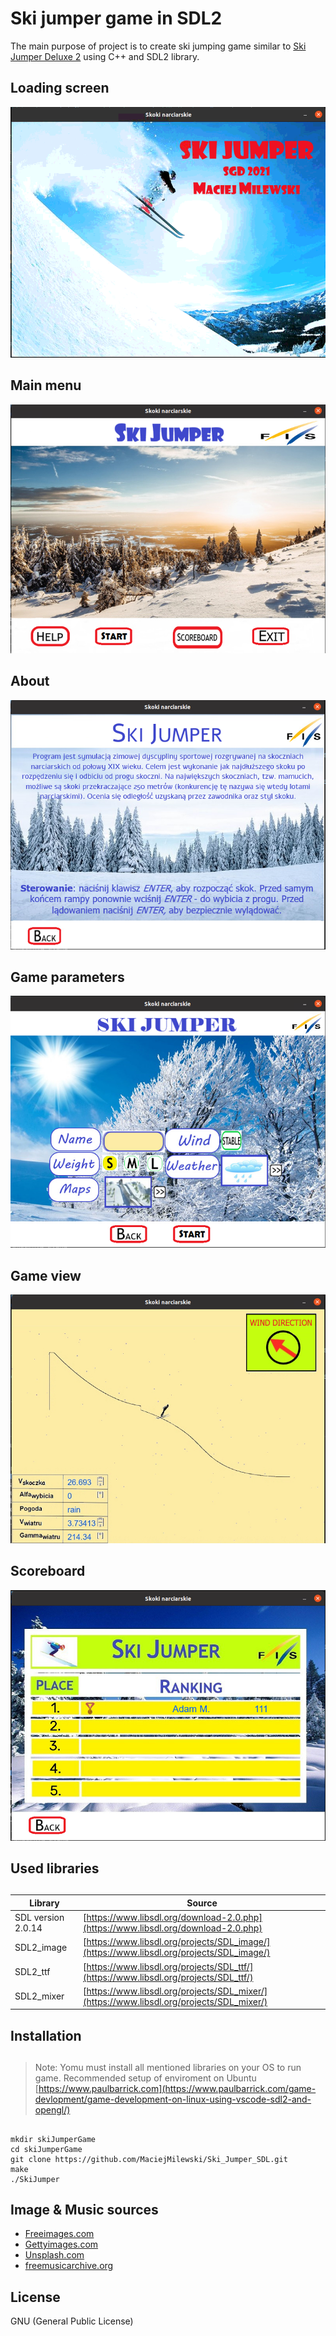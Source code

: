 # Ski jumper game in SDL2
The main purpose of project is to create ski jumping game similar to [Ski Jumper Deluxe 2](https://https://www.youtube.com/watch?v=X-pL9knbOj4) using C++ and SDL2 library.

## Loading screen
![alt text](img/splash.png?raw=true "")
## Main menu 
![alt text](img/main_menu.png?raw=true "")
## About
![alt text](img/info_view.png?raw=true "")
## Game parameters
![alt text](img/game_param_form.png?raw=true "")
## Game view
![alt text](img/flight_view.png?raw=true "")
## Scoreboard
![alt text](img/scoreboard_view.png?raw=true "")

## Used libraries
## 
| Library | Source |
| ------ | ------ |
| SDL version 2.0.14 | [https://www.libsdl.org/download-2.0.php](https://www.libsdl.org/download-2.0.php) |
| SDL2_image | [https://www.libsdl.org/projects/SDL_image/](https://www.libsdl.org/projects/SDL_image/) |
| SDL2_ttf | [https://www.libsdl.org/projects/SDL_ttf/](https://www.libsdl.org/projects/SDL_ttf/) |
| SDL2_mixer | [https://www.libsdl.org/projects/SDL_mixer/](https://www.libsdl.org/projects/SDL_mixer/) |

## Installation
##
> Note: Yomu must install all mentioned libraries on your OS to run game.
> Recommended setup of enviroment on Ubuntu [https://www.paulbarrick.com](https://www.paulbarrick.com/game-devlopment/game-development-on-linux-using-vscode-sdl2-and-opengl/) 
##
```
mkdir skiJumperGame
cd skiJumperGame
git clone https://github.com/MaciejMilewski/Ski_Jumper_SDL.git
make
./SkiJumper
```

## Image & Music sources
- [Freeimages.com](https://www.freeimages.com/)
- [Gettyimages.com](https://www.gettyimages.com/)
- [Unsplash.com](https://unsplash.com/)
- [freemusicarchive.org](https://freemusicarchive.org/)

## License
GNU (General Public License)